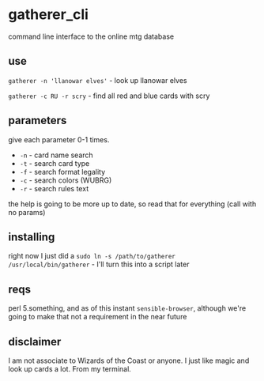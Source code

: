 # gatherer_cli
command line interface to the online mtg database

## use
`gatherer -n 'llanowar elves'` - look up llanowar elves

`gatherer -c RU -r scry` - find all red and blue cards with scry

## parameters

give each parameter 0-1 times.

* `-n` - card name search
* `-t` - search card type
* `-f` - search format legality
* `-c` - search colors (WUBRG)
* `-r` - search rules text

the help is going to be more up to date, so read that for everything (call with
no params)

## installing

right now I just did a `sudo ln -s /path/to/gatherer /usr/local/bin/gatherer` -
I'll turn this into a script later

## reqs

perl 5.something, and as of this instant `sensible-browser`, although we're going
to make that not a requirement in the near future

## disclaimer
I am not associate to Wizards of the Coast or anyone.  I just like magic
and look up cards a lot.  From my terminal.

